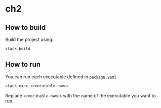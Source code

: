 # ch2

## How to build

Build the project using:

```sh
stack build
```

## How to run


You can run each executable defined in [`package.yaml`](./package.yaml)

```sh
stack exec <executable-name>
```

Replace `<executable-name>` with the name of the executable you want to run.

